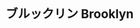 ---
title: ブルックリン Brooklyn
category: paintings
series: 
year: 2011
image: brooklyn.jpg
size: 
materials: oil on canvas
---